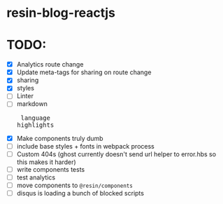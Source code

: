 # resin-blog-reactjs

# TODO:

- [x] Analytics route change
- [x] Update meta-tags for sharing on route change
- [x] sharing
- [x] styles
- [ ] Linter
- [ ] markdown <pre> language highlights
- [x] Make components truly dumb
- [ ] include base styles + fonts in webpack process
- [ ] Custom 404s (ghost currently doesn't send url helper to error.hbs so this makes it harder)
- [ ] write components tests
- [ ] test analytics
- [ ] move components to `@resin/components`
- [ ] disqus is loading a bunch of blocked scripts
